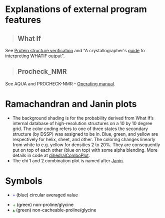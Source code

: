 # Explanations of external program features #

> ## What If ##
See [Protein structure verification](http://proteins.dyndns.org/Education/Validation/HTML/CheckHelp/index.html) and "A crystallographer's [guide](http://proteins.dyndns.org/Education/Validation/HTML/USF/whatif.html) to interpreting WHATIF output".


> ## Procheck\_NMR ##
See AQUA and PROCHECK-NMR - [Operating manual](http://www.biochem.ucl.ac.uk/~roman/procheck_nmr/manual/index.html).


# Ramachandran and Janin plots #
  * The background shading is for the probability derived from What If’s internal database of high-resolution structures on a 10 by 10 degree grid. The color coding refers to one of three states the secondary structure (by DSSP) was assigned to be in. Blue, green, and yellow are respectively for helix, sheet, and other. The coloring changes linearly from white to e.g. yellow for densities 2 to 20%. They are consequently put on top of each other (blue on top) with some alpha blending. More details in code at [dihedralComboPlot](http://code.google.com/p/cing/source/browse/trunk/cing/python/cing/Libs/NTplot.py).
  * The chi 1 and 2 combination plot is named after [Janin](http://en.wikipedia.org/wiki/Janin_Plot).


# Symbols #
  * <font color='blue'> ◦ <font color='black'> (blue) circular averaged value<br>
<ul><li><font color='green'>+ <font color='black'>(green) non-proline/glycine<br>
</li><li><font color='green'> ▴ <font color='black'>(green) non-cacheable-proline/glycine